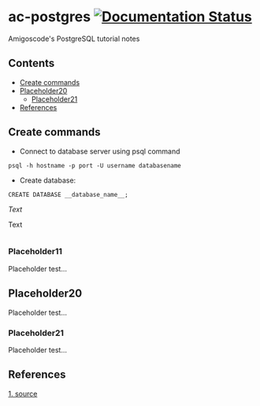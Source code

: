 # ac-postgres [![Documentation Status](https://readthedocs.org/projects/ansicolortags/badge/?version=latest)](http://ansicolortags.readthedocs.io/?badge=latest)

Amigoscode's PostgreSQL tutorial notes

## Contents

- [Create commands](#Create-commands)
- [Placeholder20](#Placeholder20)
  - [Placeholder21](#Placeholder21)
- [References](#References)

## Create commands

- Connect to database server using psql command

```
psql -h hostname -p port -U username databasename
```

- Create database:

```
CREATE DATABASE __database_name__;
```

_Text_

Text

```java

```

### Placeholder11

Placeholder test...

## Placeholder20

Placeholder test...

### Placeholder21

Placeholder test...

## References

[1. source](link)
